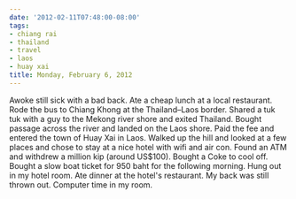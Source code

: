 ```yaml
---
date: '2012-02-11T07:48:00-08:00'
tags:
- chiang rai
- thailand
- travel
- laos
- huay xai
title: Monday, February 6, 2012
---
```


Awoke still sick with a bad back. Ate a cheap lunch at a local restaurant. Rode the bus to Chiang Khong at the Thailand&ndash;Laos border. Shared a tuk tuk with a guy to the Mekong river shore and exited Thailand. Bought passage across the river and landed on the Laos shore. Paid the fee and entered the town of Huay Xai in Laos. Walked up the hill and looked at a few places and chose to stay at a nice hotel with wifi and air con. Found an ATM and withdrew a million kip (around US$100). Bought a Coke to cool off. Bought a slow boat ticket for 950 baht for the following morning. Hung out in my hotel room. Ate dinner at the hotel's restaurant. My back was still thrown out. Computer time in my room.
